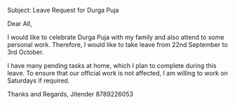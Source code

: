 Subject: Leave Request for Durga Puja

Dear All,

I would like to celebrate Durga Puja with my family and also attend to some personal work. Therefore, I would like to take leave from 22nd September to 3rd October.

I have many pending tasks at home, which I plan to complete during this leave. To ensure that our official work is not affected, I am willing to work on Saturdays if required.

Thanks and Regards,
Jitender
8789226053